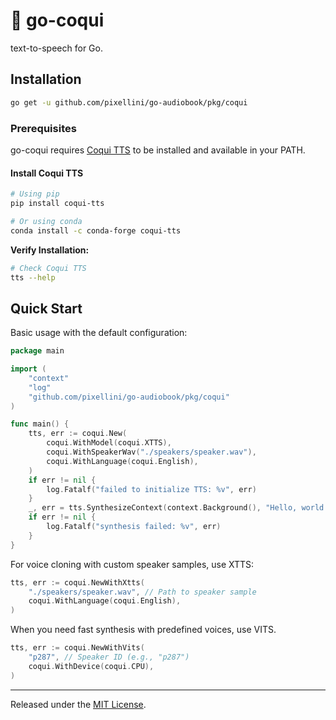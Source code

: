# 🐸 go-coqui

text-to-speech for Go.

<!-- [![GoDoc](https://pkg.go.dev/badge/github.com/pixellini/go-audiobook/pkg/coqui)](https://pkg.go.dev/github.com/pixellini/go-audiobook/pkg/coqui) -->

## Installation

```bash
go get -u github.com/pixellini/go-audiobook/pkg/coqui
```

### Prerequisites

go-coqui requires [Coqui TTS](https://github.com/coqui-ai/TTS) to be installed and available in your PATH.

#### Install Coqui TTS

```bash
# Using pip
pip install coqui-tts

# Or using conda
conda install -c conda-forge coqui-tts
```

**Verify Installation:**
```bash
# Check Coqui TTS
tts --help
```

## Quick Start

Basic usage with the default configuration:

```go
package main

import (
    "context"
    "log"
    "github.com/pixellini/go-audiobook/pkg/coqui"
)

func main() {
    tts, err := coqui.New(
        coqui.WithModel(coqui.XTTS),
        coqui.WithSpeakerWav("./speakers/speaker.wav"),
        coqui.WithLanguage(coqui.English),
    )
    if err != nil {
        log.Fatalf("failed to initialize TTS: %v", err)
    }
    _, err = tts.SynthesizeContext(context.Background(), "Hello, world!", "output.wav")
    if err != nil {
        log.Fatalf("synthesis failed: %v", err)
    }
}
```

For voice cloning with custom speaker samples, use XTTS:

```go
tts, err := coqui.NewWithXtts(
    "./speakers/speaker.wav", // Path to speaker sample
    coqui.WithLanguage(coqui.English),
)
```

When you need fast synthesis with predefined voices, use VITS.

```go
tts, err := coqui.NewWithVits(
    "p287", // Speaker ID (e.g., "p287")
    coqui.WithDevice(coqui.CPU),
)
```

---

Released under the [MIT License](./LICENSE).